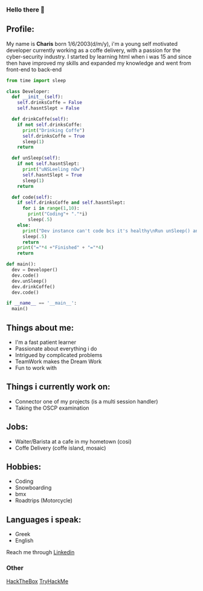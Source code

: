 ### Hello there 👋

## Profile:
My name is **Charis** born 1/6/2003(d/m/y),
i'm a young self motivated developer currently
working as a coffe delivery, with a 
passion for the cyber-security industry.
I started by learning html when i was 15 and since then have 
improved my skills and expanded my knowledge and went from front-end
to back-end 

```python
from time import sleep

class Developer:
  def __init__(self):
    self.drinksCoffe = False
    self.hasntSlept = False

  def drinkCoffe(self):
    if not self.drinksCoffe:
      print("Drinking Coffe")
      self.drinksCoffe = True
      sleep(1)
    return

  def unSleep(self):
    if not self.hasntSlept:
      print("uNSLeeling nOw")
      self.hasntSlept = True
      sleep(1)
    return

  def code(self):
    if self.drinksCoffe and self.hasntSlept:
      for i in range(1,10):
        print("Coding"+ "."*i)
        sleep(.5)
    else:
      print("Dev instance can't code bcs it's healthy\nRun unSleep() and drinkCoffe() first to proceed")
      sleep(.5)
      return
    print("="*4 +"Finished" + "="*4)
    return

def main():
  dev = Developer()
  dev.code()
  dev.unSleep()
  dev.drinkCoffe()
  dev.code()

if __name__ == '__main__':
  main()
```

## Things about me:
  - I'm a fast patient learner
  - Passionate about everything i do
  - Intrigued by complicated problems
  - TeamWork makes the Dream Work
  - Fun to work with

## Things i currently work on:
  - Connector one of my projects (is a multi session handler)
  - Taking the OSCP examination

## Jobs:
  - Waiter/Barista at a cafe in my hometown (cosi)
  - Coffe Delivery (coffe island, mosaic)

## Hobbies:
  - Coding
  - Snowboarding
  - bmx
  - Roadtrips (Motorcycle)

## Languages i speak:
  - Greek
  - English

Reach me through [Linkedin](https://www.linkedin.com/in/charalampos-rentoumis-69991b21b/)

### Other
[HackTheBox](https://app.hackthebox.com/profile/133324)
[TryHackMe](https://tryhackme.com/p/5skr0ll3r)
